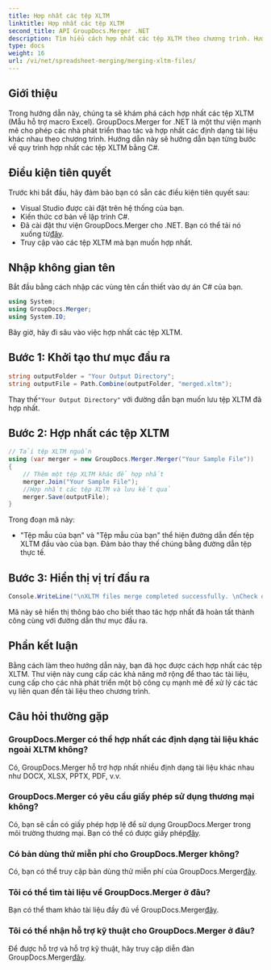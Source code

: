 ```yaml
---
title: Hợp nhất các tệp XLTM
linktitle: Hợp nhất các tệp XLTM
second_title: API GroupDocs.Merger .NET
description: Tìm hiểu cách hợp nhất các tệp XLTM theo chương trình. Hướng dẫn từng bước với các ví dụ về mã.
type: docs
weight: 16
url: /vi/net/spreadsheet-merging/merging-xltm-files/
---
```

## Giới thiệu
Trong hướng dẫn này, chúng ta sẽ khám phá cách hợp nhất các tệp XLTM (Mẫu hỗ trợ macro Excel). GroupDocs.Merger for .NET là một thư viện mạnh mẽ cho phép các nhà phát triển thao tác và hợp nhất các định dạng tài liệu khác nhau theo chương trình. Hướng dẫn này sẽ hướng dẫn bạn từng bước về quy trình hợp nhất các tệp XLTM bằng C#.
## Điều kiện tiên quyết
Trước khi bắt đầu, hãy đảm bảo bạn có sẵn các điều kiện tiên quyết sau:
- Visual Studio được cài đặt trên hệ thống của bạn.
- Kiến thức cơ bản về lập trình C#.
-  Đã cài đặt thư viện GroupDocs.Merger cho .NET. Bạn có thể tải nó xuống từ[đây](https://releases.groupdocs.com/merger/net/).
- Truy cập vào các tệp XLTM mà bạn muốn hợp nhất.

## Nhập không gian tên
Bắt đầu bằng cách nhập các vùng tên cần thiết vào dự án C# của bạn.
```csharp
using System; 
using GroupDocs.Merger;
using System.IO;
```

Bây giờ, hãy đi sâu vào việc hợp nhất các tệp XLTM.
## Bước 1: Khởi tạo thư mục đầu ra
```csharp
string outputFolder = "Your Output Directory";
string outputFile = Path.Combine(outputFolder, "merged.xltm");
```
 Thay thế`"Your Output Directory"` với đường dẫn bạn muốn lưu tệp XLTM đã hợp nhất.
## Bước 2: Hợp nhất các tệp XLTM
```csharp
// Tải tệp XLTM nguồn
using (var merger = new GroupDocs.Merger.Merger("Your Sample File"))
{
    // Thêm một tệp XLTM khác để hợp nhất
    merger.Join("Your Sample File");
    //Hợp nhất các tệp XLTM và lưu kết quả
    merger.Save(outputFile);
}
```
Trong đoạn mã này:
- "Tệp mẫu của bạn" và "Tệp mẫu của bạn" thể hiện đường dẫn đến tệp XLTM đầu vào của bạn. Đảm bảo thay thế chúng bằng đường dẫn tệp thực tế.
## Bước 3: Hiển thị vị trí đầu ra
```csharp
Console.WriteLine("\nXLTM files merge completed successfully. \nCheck output in {0}", outputFolder);
```
Mã này sẽ hiển thị thông báo cho biết thao tác hợp nhất đã hoàn tất thành công cùng với đường dẫn thư mục đầu ra.

## Phần kết luận
Bằng cách làm theo hướng dẫn này, bạn đã học được cách hợp nhất các tệp XLTM. Thư viện này cung cấp các khả năng mở rộng để thao tác tài liệu, cung cấp cho các nhà phát triển một bộ công cụ mạnh mẽ để xử lý các tác vụ liên quan đến tài liệu theo chương trình.

## Câu hỏi thường gặp
### GroupDocs.Merger có thể hợp nhất các định dạng tài liệu khác ngoài XLTM không?
Có, GroupDocs.Merger hỗ trợ hợp nhất nhiều định dạng tài liệu khác nhau như DOCX, XLSX, PPTX, PDF, v.v.
### GroupDocs.Merger có yêu cầu giấy phép sử dụng thương mại không?
 Có, bạn sẽ cần có giấy phép hợp lệ để sử dụng GroupDocs.Merger trong môi trường thương mại. Bạn có thể có được giấy phép[đây](https://purchase.groupdocs.com/buy).
### Có bản dùng thử miễn phí cho GroupDocs.Merger không?
 Có, bạn có thể truy cập bản dùng thử miễn phí của GroupDocs.Merger[đây](https://releases.groupdocs.com/).
### Tôi có thể tìm tài liệu về GroupDocs.Merger ở đâu?
Bạn có thể tham khảo tài liệu đầy đủ về GroupDocs.Merger[đây](https://reference.groupdocs.com/merger/net/).
### Tôi có thể nhận hỗ trợ kỹ thuật cho GroupDocs.Merger ở đâu?
 Để được hỗ trợ và hỗ trợ kỹ thuật, hãy truy cập diễn đàn GroupDocs.Merger[đây](https://forum.groupdocs.com/c/merger/32).